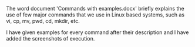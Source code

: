 The word document 'Commands with examples.docx' briefly explains the use of few major commands that we use in Linux based systems, such as vi, cp, mv, pwd, cd, mkdir, etc.

I have given examples for every command after their description and I have added the screenshots of execution.
